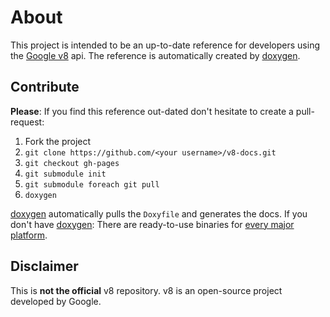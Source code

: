 About
=====

This project is intended to be an up-to-date reference for developers using the [Google v8](http://code.google.com/p/v8/)
api. The reference is automatically created by [doxygen](http://www.stack.nl/~dimitri/doxygen/).

Contribute
----------

**Please**: If you find this reference out-dated don't hesitate to create a pull-request:

1. Fork the project
2. `git clone https://github.com/<your username>/v8-docs.git`
3. `git checkout gh-pages`
4. `git submodule init`
5. `git submodule foreach git pull`
6. `doxygen`

[doxygen](http://www.stack.nl/~dimitri/doxygen/) automatically pulls the `Doxyfile` and generates the docs. If
you don't have [doxygen](http://www.stack.nl/~dimitri/doxygen/): There are ready-to-use binaries for
[every major platform](http://www.stack.nl/~dimitri/doxygen/download.html).

Disclaimer
----------

This is **not the official** v8 repository. v8 is an open-source project developed by Google.